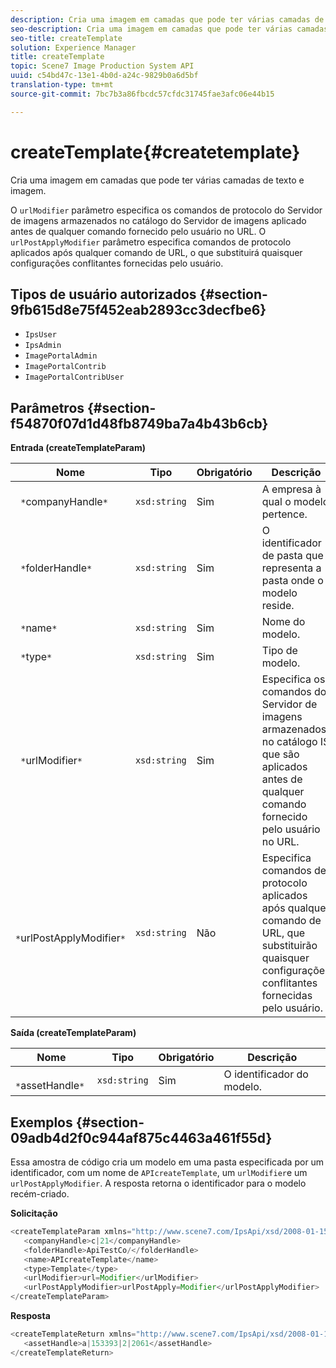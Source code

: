 ```yaml
---
description: Cria uma imagem em camadas que pode ter várias camadas de texto e imagem.
seo-description: Cria uma imagem em camadas que pode ter várias camadas de texto e imagem.
seo-title: createTemplate
solution: Experience Manager
title: createTemplate
topic: Scene7 Image Production System API
uuid: c54bd47c-13e1-4b0d-a24c-9829b0a6d5bf
translation-type: tm+mt
source-git-commit: 7bc7b3a86fbcdc57cfdc31745fae3afc06e44b15

---
```



# createTemplate{#createtemplate}

Cria uma imagem em camadas que pode ter várias camadas de texto e imagem.

O `urlModifier` parâmetro especifica os comandos de protocolo do Servidor de imagens armazenados no catálogo do Servidor de imagens aplicado antes de qualquer comando fornecido pelo usuário no URL. O `urlPostApplyModifier` parâmetro especifica comandos de protocolo aplicados após qualquer comando de URL, o que substituirá quaisquer configurações conflitantes fornecidas pelo usuário.

## Tipos de usuário autorizados {#section-9fb615d8e75f452eab2893cc3decfbe6}

* `IpsUser`
* `IpsAdmin`
* `ImagePortalAdmin`
* `ImagePortalContrib`
* `ImagePortalContribUser`

## Parâmetros {#section-f54870f07d1d48fb8749ba7a4b43b6cb}

**Entrada (createTemplateParam)**

| Nome | Tipo | Obrigatório | Descrição |
|---|---|---|---|
| ` *`companyHandle`*` | `xsd:string` | Sim | A empresa à qual o modelo pertence. |
| ` *`folderHandle`*` | `xsd:string` | Sim | O identificador de pasta que representa a pasta onde o modelo reside. |
| ` *`name`*` | `xsd:string` | Sim | Nome do modelo. |
| ` *`type`*` | `xsd:string` | Sim | Tipo de modelo. |
| ` *`urlModifier`*` | `xsd:string` | Sim | Especifica os comandos do Servidor de imagens armazenados no catálogo IS que são aplicados antes de qualquer comando fornecido pelo usuário no URL. |
| ` *`urlPostApplyModifier`*` | `xsd:string` | Não | Especifica comandos de protocolo aplicados após qualquer comando de URL, que substituirão quaisquer configurações conflitantes fornecidas pelo usuário. |

**Saída (createTemplateParam)**

| Nome | Tipo | Obrigatório | Descrição |
|---|---|---|---|
| ` *`assetHandle`*` | `xsd:string` | Sim | O identificador do modelo. |

## Exemplos {#section-09adb4d2f0c944af875c4463a461f55d}

Essa amostra de código cria um modelo em uma pasta especificada por um identificador, com um nome de `APIcreateTemplate`, um `urlModifier`e um `urlPostApplyModifier`. A resposta retorna o identificador para o modelo recém-criado.

**Solicitação**

```java
<createTemplateParam xmlns="http://www.scene7.com/IpsApi/xsd/2008-01-15">
   <companyHandle>c|21</companyHandle>
   <folderHandle>ApiTestCo/</folderHandle>
   <name>APIcreateTemplate</name>
   <type>Template</type>
   <urlModifier>url=Modifier</urlModifier>
   <urlPostApplyModifier>urlPostApply=Modifier</urlPostApplyModifier>
</createTemplateParam>
```

**Resposta**

```java
<createTemplateReturn xmlns="http://www.scene7.com/IpsApi/xsd/2008-01-15">
   <assetHandle>a|153393|2|2061</assetHandle>
</createTemplateReturn>
```

